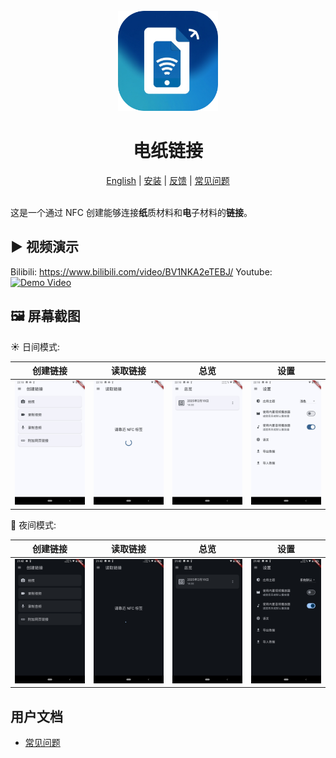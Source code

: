 <div align="center">
    <br />
    <img src="assets/icon/icon.png" alt="NFC PLinkD Logo" width="160" height="160" />
    <h1>电纸链接</h1>
    <a href="README.md">English</a> | 
    <a href="https://github.com/BHznJNs/NFC-PLinkD/releases">安装</a> |
    <a href="https://github.com/BHznJNs/NFC-PLinkD/install">反馈</a> |
    <a href="./docs/faqs_zh.md">常见问题</a>
    <br />
    <br />
</div>

这是一个通过 NFC 创建能够连接**纸**质材料和**电**子材料的**链接**。

## ▶️ 视频演示

Bilibili: https://www.bilibili.com/video/BV1NKA2eTEBJ/
Youtube: [![Demo Video](http://img.youtube.com/vi/Vr0gKqifdtM/0.jpg)](https://www.youtube.com/watch?v=Vr0gKqifdtM)

## 🖼️ 屏幕截图

☀️ 日间模式:

| 创建链接 | 读取链接 | 总览 | 设置 |
| ------ | ------- | ---- | ---- |
| ![创建链接截图](docs/screenshots/creating-page_light_zh.jpg) | ![读取链接截图](docs/screenshots/reading-page_light_zh.jpg) | ![总览截图](docs/screenshots/gallery-page_light_zh.jpg) | ![设置截图](docs/screenshots/settings-page_light_zh.jpg) |

🌙 夜间模式:

| 创建链接 | 读取链接 | 总览 | 设置 |
| ------ | ------- | ---- | ---- |
| ![创建链接截图](docs/screenshots/creating-page_dark_zh.jpg) | ![reading截图](docs/screenshots/reading-page_dark_zh.jpg) | ![gallery截图](docs/screenshots/gallery-page_dark_zh.jpg) | ![settings截图](docs/screenshots/settings-page_dark_zh.jpg) |

## 用户文档

- [常见问题](./docs/faqs_zh.md)

